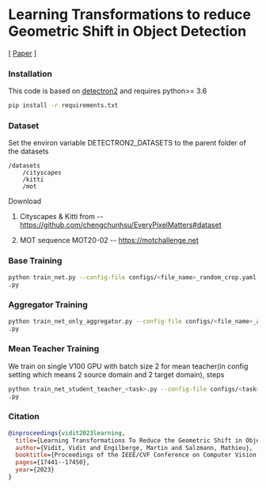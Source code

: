 # Learning Transformations to reduce Geometric Shift in Object Detection
[ [Paper](https://openaccess.thecvf.com/content/CVPR2023/papers/Vidit_Learning_Transformations_To_Reduce_the_Geometric_Shift_in_Object_Detection_CVPR_2023_paper.pdf) ]




### Installation
This code is based on [detectron2](https://github.com/facebookresearch/detectron2) and requires python>= 3.6
```bash
pip install -r requirements.txt
```

###  Dataset 
Set the environ variable DETECTRON2_DATASETS to the parent folder of the datasets
```
/datasets
    /cityscapes
    /kitti
    /mot
```    
Download    
1. Cityscapes & Kitti  from -- https://github.com/chengchunhsu/EveryPixelMatters#dataset 

2. MOT sequence MOT20-02 -- https://motchallenge.net

### Base Training
```bash
python train_net.py --config-file configs/<file_name>_random_crop.yaml 
.py
```
### Aggregator Training
```bash
python train_net_only_aggregator.py --config-file configs/<file_name>_aggregator_fivestnperspective.yaml 
.py
```

### Mean Teacher Training
We train on single V100 GPU with batch size 2 for mean teacher(in config setting which means 2 source domain and 2 target domain), steps 
```bash
python train_net_student_teacher_<task>.py --config-file configs/<task>_student_teacher.yaml SOLVER.BASE_LR 1e-3 SOLVER.STEPS [10000,] MODEL.STN_ARCH FIVE_OPT_PERSPECTIVE
.py
```

### Citation
```bibtex
@inproceedings{vidit2023learning,
  title={Learning Transformations To Reduce the Geometric Shift in Object Detection},
  author={Vidit, Vidit and Engilberge, Martin and Salzmann, Mathieu},
  booktitle={Proceedings of the IEEE/CVF Conference on Computer Vision and Pattern Recognition},
  pages={17441--17450},
  year={2023}
}
```
